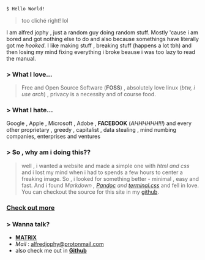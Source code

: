 
```sh
$ Hello World!
```
> too cliché right! lol

I am alfred jophy , just a random guy doing random stuff. Mostly 'cause i am bored and got nothing else to do
and also because somethings have literally got me *hooked*. I like making stuff , breaking stuff (happens a lot tbh) 
and then losing my mind fixing everything i broke beause i was too lazy to read the manual.

### > What I love...
>Free and Open Source Software (**FOSS**) , absolutely love linux (*btw, i use arch*) , privacy is a necessity and of course food.

### > What I hate...
Google , Apple , Microsoft , Adobe , **FACEBOOK** (*AHHHHHH!!!*) and every other proprietary , greedy , capitalist , data stealing , mind numbing companies, enterprises and ventures 

### > So , why am i doing this??
>well , i wanted a website and made a simple one with _html and css_ and i lost my mind when i had to spends a few hours to center a freaking image.
So , i looked for something better - minimal , easy and fast. And i found _Markdown , [Pandoc](https://pandoc.org/) and [terminal.css](https://terminalcss.xyz/)_ and fell in love.<br/>
You can checkout the source for this site in my [github](https://github.com/AlfredEVOL/AlfredEVOL.github.io).

### [Check out more](blog_1.html)

### > Wanna talk?
* [**MATRIX**](https://matrix.to/#/@alfredjophy:matrix.org)
* *Mail* : alfredjophy@protonmail.com
* also check me out in [**Github**](https://github.com/AlfredEVOL/)






